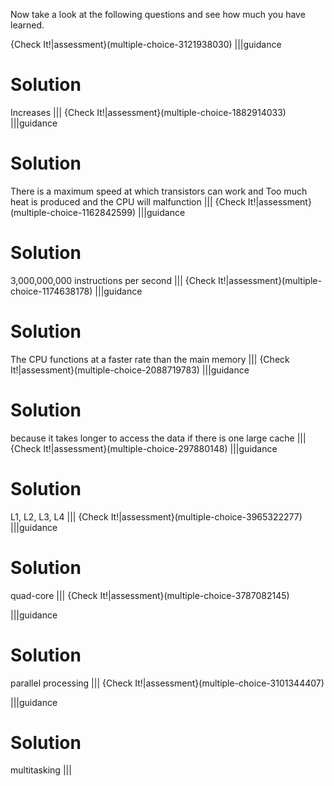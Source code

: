Now take a look at the following questions and see how much you have learned.

{Check It!|assessment}(multiple-choice-3121938030)
|||guidance
# Solution
Increases
|||
{Check It!|assessment}(multiple-choice-1882914033)
|||guidance
# Solution
There is a maximum speed at which transistors can work and Too much heat is produced and the CPU will malfunction
|||
{Check It!|assessment}(multiple-choice-1162842599)
|||guidance
# Solution
3,000,000,000 instructions per second
|||
{Check It!|assessment}(multiple-choice-1174638178)
|||guidance
# Solution
The CPU functions at a faster rate than the main memory
|||
{Check It!|assessment}(multiple-choice-2088719783)
|||guidance
# Solution
because it takes longer to access the data if there is one large cache
|||
{Check It!|assessment}(multiple-choice-297880148)
|||guidance
# Solution
L1, L2, L3, L4
|||
{Check It!|assessment}(multiple-choice-3965322277)
|||guidance
# Solution
quad-core
|||
{Check It!|assessment}(multiple-choice-3787082145)

|||guidance
# Solution
parallel processing
|||
{Check It!|assessment}(multiple-choice-3101344407)

|||guidance
# Solution
multitasking
|||
